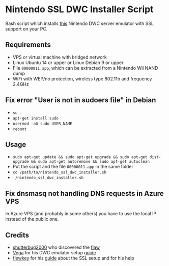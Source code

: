 # Nintendo SSL DWC Installer Script
Bash script which installs [this](https://github.com/Real96/dwc_network_server_emulator) Nintendo DWC server emulator with SSL support on your PC.

## Requirements
- VPS or virtual machine with bridged network
- Linux Ubuntu 14 or upper or Linux Debian 9 or upper
- File `00000011.app`, which can be extracted from a Nintendo Wii NAND dump
- WiFi with WEP/no protection, wireless type 802.11b and frequency 2.4GHz

## Fix error "User is not in sudoers file" in Debian
- `su -`
- `apt-get install sudo`
- `usermod -aG sudo USER_NAME`
- `reboot`

## Usage
- `sudo apt-get update && sudo apt-get upgrade && sudo apt-get dist-upgrade && sudo apt-get autoremove && sudo apt-get autoclean`
- Put the script and the file `00000011.app` in the same folder
- `cd /path/to/nintendo_ssl_dwc_installer.sh`
- `./nintendo_ssl_dwc_installer.sh`

## Fix dnsmasq not handling DNS requests in Azure VPS
In Azure VPS (and probably in some others) you have to use the local IP instead of the public one.

## Credits
- [shutterbug2000](https://github.com/shutterbug2000) who discovered the [flaw](https://github.com/KaeruTeam/nds-constraint)
- [Vega](https://mariokartwii.com/member.php?action=profile&uid=1) for his DWC emulator setup [guide](https://mariokartwii.com/showthread.php?tid=885)
- [flewkey](https://flewkey.com/about.html) for his [guide](https://flewkey.com/blog/2020-07-12-nds-constraint.html) about the SSL setup and for his help
